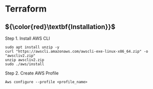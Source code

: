# Terraform  

## ${\color{red}\textbf{Installation}}$

Step 1. Install AWS CLI 
````
sudo apt install unzip -y
curl "https://awscli.amazonaws.com/awscli-exe-linux-x86_64.zip" -o "awscliv2.zip"
unzip awscliv2.zip
sudo ./aws/install
````
Step 2. Create AWS Profile
````
Aws configure --profile <profile_name>
````

